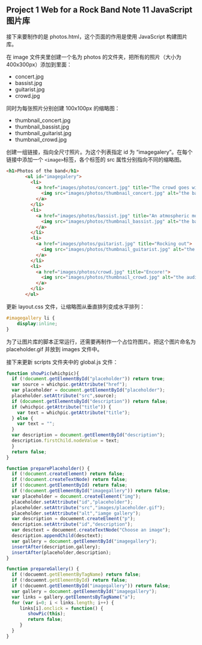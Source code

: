 ## Project 1 Web for a Rock Band Note 11 JavaScript 图片库

接下来要制作的是 photos.html，这个页面的作用是使用 JavaScript 构建图片库。

在 image 文件夹里创建一个名为 photos 的文件夹，把所有的照片（大小为 400x300px）添加到里面：

- concert.jpg
- bassist.jpg
- guitarist.jpg
- crowd.jpg

同时为每张照片分别创建 100x100px 的缩略图：

- thumbnail_concert.jpg
- thumbnail_bassist.jpg
- thumbnail_guitarist.jpg
- thumbnail_crowd.jpg

创建一组链接，指向全尺寸照片。为这个列表指定 id 为 “imagegalery”。在每个链接中添加一个 `<image>`标签，各个标签的 src 属性分别指向不同的缩略图。

```html
<h1>Photos of the band</h1>
       <ul id="imagegalery">
         <li>
           <a href="images/photos/concert.jpg" title="The crowd goes wild">
             <img src="images/photos/thumbnail_concert.jpg" alt="the band in concert" />
           </a>
         </li>
         <li>
           <a href="images/photos/bassist.jpg" title="An atmospheric moment">
             <img src="images/photos/thumbnail_bassist.jpg" alt="the bassist" />
           </a>
         </li>
         <li>
           <a href="images/photos/guitarist.jpg" title="Rocking out">
             <img src="images/photos/thumbnail_guitarist.jpg" alt="the guitarist" />
           </a>
         </li>
         <li>
           <a href="images/photos/crowd.jpg" title="Encore!">
             <img src="images/photos/thumbnail_crowd.jpg" alt="the audience" />
           </a>
         </li>
       </ul>
```

更新 layout.css 文件，让缩略图从垂直排列变成水平排列：

```css
#imagegallery li {
    display:inline;
}
```

为了让图片库的脚本正常运行，还需要再制作一个占位符图片。把这个图片命名为 placeholder.gif 并放到 images 文件中。

接下来更新 scripts 文件夹中的 global.js 文件：

```js
function showPic(whichpic){
  if (!document.getElementById("placeholder")) return true;
  var source = whichpic.getAttribute("href");
  var placeholder = document.getElementById("placeholder");
  placeholder.setAttribute("src",source);
  if (document.getElementsById("description")) return false;
  if (whichpic.getAttribute("title")) {
    var text = whichpic.getAttribute("title");
  } else {
    var text = "";
  }
  var description = document.getElementById("description");
  description.firstChild.nodeValue = text;
  }
  return false;
}

function preparePlaceholder() {
  if (!document.createElement) return false;
  if (!document.createTextNode) return false;
  if (!document.getElementById) return false;
  if (!document.getElementById("imagegallery")) return false;
  var placeholder = document.createElement("img");
  placeholder.setAttribute("id","placeholder");
  placeholder.setAttribute("src","images/placeholder.gif");
  placeholder.setAttribute("alt","iamge gallery");
  var description = docuement.createElment("p");
  description.setAttribute("id","description");
  var desctext = docuement.createTextNode("Choose an image");
  description.appendChild(desctext);
  var gallery = document.getElementById("imagegallery");
  insertAfter(description,gallery);
  insertAfter(placeholder,description);
}

function prepareGallery() {
  if (!docuemnt.getElementByTagName) return false;
  if (!docuemnt.getElementById) return false;
  if (!docuemnt.getElementById("imagegallery")) return false;
  var gallery = document.getElementById("imagegallery");
  var links = gallery.getElementsByTagName("a");
  for (var i=0; i < links.length; i++) {
     links[i].onclick = function() {
        showPic(this);
        return false;
     }
  }
}

```

